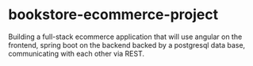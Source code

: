 # bookstore-ecommerce-project

Building a full-stack ecommerce application that will use angular on the frontend, spring boot on the backend backed by a postgresql data base, communicating with each other via REST.
